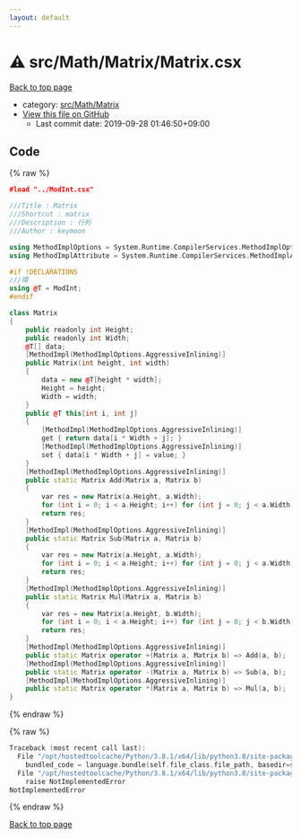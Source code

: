 ```yaml
---
layout: default
---
```


<!-- mathjax config similar to math.stackexchange -->
<script type="text/javascript" async
  src="https://cdnjs.cloudflare.com/ajax/libs/mathjax/2.7.5/MathJax.js?config=TeX-MML-AM_CHTML">
</script>
<script type="text/x-mathjax-config">
  MathJax.Hub.Config({
    TeX: { equationNumbers: { autoNumber: "AMS" }},
    tex2jax: {
      inlineMath: [ ['$','$'] ],
      processEscapes: true
    },
    "HTML-CSS": { matchFontHeight: false },
    displayAlign: "left",
    displayIndent: "2em"
  });
</script>

<script type="text/javascript" src="https://cdnjs.cloudflare.com/ajax/libs/jquery/3.4.1/jquery.min.js"></script>
<script src="https://cdn.jsdelivr.net/npm/jquery-balloon-js@1.1.2/jquery.balloon.min.js" integrity="sha256-ZEYs9VrgAeNuPvs15E39OsyOJaIkXEEt10fzxJ20+2I=" crossorigin="anonymous"></script>
<script type="text/javascript" src="../../../../assets/js/copy-button.js"></script>
<link rel="stylesheet" href="../../../../assets/css/copy-button.css" />


# :warning: src/Math/Matrix/Matrix.csx

<a href="../../../../index.html">Back to top page</a>

* category: <a href="../../../../index.html#a1aded7effc2ce3a699b1e682c7f6648">src/Math/Matrix</a>
* <a href="{{ site.github.repository_url }}/blob/master/src/Math/Matrix/Matrix.csx">View this file on GitHub</a>
    - Last commit date: 2019-09-28 01:46:50+09:00




## Code

<a id="unbundled"></a>
{% raw %}
```cpp
﻿#load "../ModInt.csx"

///Title : Matrix
///Shortcut : matrix
///Description : 行列
///Author : keymoon

using MethodImplOptions = System.Runtime.CompilerServices.MethodImplOptions;
using MethodImplAttribute = System.Runtime.CompilerServices.MethodImplAttribute;

#if !DECLARATIONS
///環
using @T = ModInt;
#endif

class Matrix
{
    public readonly int Height;
    public readonly int Width;
    @T[] data;
    [MethodImpl(MethodImplOptions.AggressiveInlining)]
    public Matrix(int height, int width)
    {
        data = new @T[height * width];
        Height = height;
        Width = width;
    }
    public @T this[int i, int j]
    {
        [MethodImpl(MethodImplOptions.AggressiveInlining)]
        get { return data[i * Width + j]; }
        [MethodImpl(MethodImplOptions.AggressiveInlining)]
        set { data[i * Width + j] = value; }
    }
    [MethodImpl(MethodImplOptions.AggressiveInlining)]
    public static Matrix Add(Matrix a, Matrix b)
    {
        var res = new Matrix(a.Height, a.Width);
        for (int i = 0; i < a.Height; i++) for (int j = 0; j < a.Width; j++) res[i, j] = a[i, j] + b[i, j];
        return res;
    }
    [MethodImpl(MethodImplOptions.AggressiveInlining)]
    public static Matrix Sub(Matrix a, Matrix b)
    {
        var res = new Matrix(a.Height, a.Width);
        for (int i = 0; i < a.Height; i++) for (int j = 0; j < a.Width; j++) res[i, j] = a[i, j] - b[i, j];
        return res;
    }
    [MethodImpl(MethodImplOptions.AggressiveInlining)]
    public static Matrix Mul(Matrix a, Matrix b)
    {
        var res = new Matrix(a.Height, b.Width);
        for (int i = 0; i < a.Height; i++) for (int j = 0; j < b.Width; j++) for (int k = 0; k < a.Width; k++) res[i, j] += a[i, k] * b[k, j];
        return res;
    }
    [MethodImpl(MethodImplOptions.AggressiveInlining)]
    public static Matrix operator +(Matrix a, Matrix b) => Add(a, b);
    [MethodImpl(MethodImplOptions.AggressiveInlining)]
    public static Matrix operator -(Matrix a, Matrix b) => Sub(a, b);
    [MethodImpl(MethodImplOptions.AggressiveInlining)]
    public static Matrix operator *(Matrix a, Matrix b) => Mul(a, b);
}

```
{% endraw %}

<a id="bundled"></a>
{% raw %}
```cpp
Traceback (most recent call last):
  File "/opt/hostedtoolcache/Python/3.8.1/x64/lib/python3.8/site-packages/onlinejudge_verify/docs.py", line 347, in write_contents
    bundled_code = language.bundle(self.file_class.file_path, basedir=self.cpp_source_path)
  File "/opt/hostedtoolcache/Python/3.8.1/x64/lib/python3.8/site-packages/onlinejudge_verify/languages/csharpscript.py", line 108, in bundle
    raise NotImplementedError
NotImplementedError

```
{% endraw %}

<a href="../../../../index.html">Back to top page</a>

